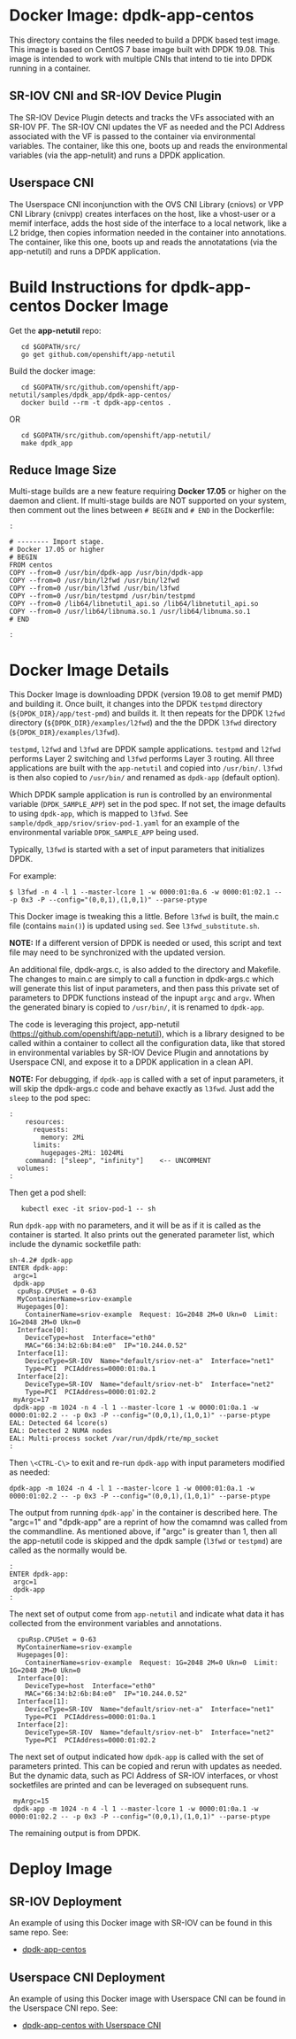 #  Docker Image: dpdk-app-centos
This directory contains the files needed to build a DPDK based test image.
This image is based on CentOS 7 base image built with DPDK 19.08.
This image is intended to work with multiple CNIs that intend to tie into
DPDK running in a container.

## SR-IOV CNI and SR-IOV Device Plugin
The SR-IOV Device Plugin detects and tracks the VFs associated with an
SR-IOV PF. The SR-IOV CNI updates the VF as needed and the PCI Address
associated with the VF is passed to the container via environmental
variables. The container, like this one, boots up and reads the
environmental variables (via the app-netulit) and runs a DPDK application.

## Userspace CNI
The Userspace CNI inconjunction with the OVS CNI Library (cniovs) or VPP
CNI Library (cnivpp) creates interfaces on the host, like a vhost-user or
a memif interface, adds the host side of the interface to a local network,
like a L2 bridge, then copies information needed in the container into
annotations. The container, like this one, boots up and reads the
annotatations (via the app-netutil) and runs a DPDK application.


# Build Instructions for dpdk-app-centos Docker Image
Get the **app-netutil** repo:
```
   cd $GOPATH/src/
   go get github.com/openshift/app-netutil
```

Build the docker image:
```
   cd $GOPATH/src/github.com/openshift/app-netutil/samples/dpdk_app/dpdk-app-centos/
   docker build --rm -t dpdk-app-centos .
```
OR
```
   cd $GOPATH/src/github.com/openshift/app-netutil/
   make dpdk_app
```

## Reduce Image Size
Multi-stage builds are a new feature requiring **Docker 17.05** or higher on
the daemon and client. If multi-stage builds are NOT supported on your system,
then comment out the lines between `# BEGIN` and `# END` in the Dockerfile:
```
:

# -------- Import stage.
# Docker 17.05 or higher
# BEGIN
FROM centos
COPY --from=0 /usr/bin/dpdk-app /usr/bin/dpdk-app
COPY --from=0 /usr/bin/l2fwd /usr/bin/l2fwd
COPY --from=0 /usr/bin/l3fwd /usr/bin/l3fwd
COPY --from=0 /usr/bin/testpmd /usr/bin/testpmd
COPY --from=0 /lib64/libnetutil_api.so /lib64/libnetutil_api.so
COPY --from=0 /usr/lib64/libnuma.so.1 /usr/lib64/libnuma.so.1
# END

:
```

# Docker Image Details
This Docker Image is downloading DPDK (version 19.08 to get memif PMD)
and building it. Once built, it changes into the DPDK `testpmd`
directory (`${DPDK_DIR}/app/test-pmd`) and builds it. It then repeats
for the DPDK `l2fwd` directory (`${DPDK_DIR}/examples/l2fwd`) and the
the DPDK `l3fwd` directory (`${DPDK_DIR}/examples/l3fwd`).

`testpmd`, `l2fwd` and `l3fwd` are DPDK sample applications. `testpmd`
and `l2fwd` performs Layer 2 switching and `l3fwd` performs Layer 3
routing. All three applications are built with the `app-netutil` and
copied into `/usr/bin/`. `l3fwd` is then also copied to `/usr/bin/` and
renamed as `dpdk-app` (default option).

Which DPDK sample application is run is controlled by an environmental
variable (`DPDK_SAMPLE_APP`) set in the pod spec. If not set, the image
defaults to using `dpdk-app`, which is mapped to `l3fwd`. See
`sample/dpdk_app/sriov/sriov-pod-1.yaml` for an example of the environmental
variable `DPDK_SAMPLE_APP` being used.

Typically, `l3fwd` is started with a set of input parameters that
initializes DPDK.

For example:
```
$ l3fwd -n 4 -l 1 --master-lcore 1 -w 0000:01:0a.6 -w 0000:01:02.1 -- -p 0x3 -P --config="(0,0,1),(1,0,1)" --parse-ptype
```

This Docker image is tweaking this a little. Before `l3fwd` is built, the
main.c file (contains `main()`) is updated using `sed`. See
`l3fwd_substitute.sh`.

**NOTE:** If a different version of DPDK is needed or used, this script and
text file may need to be synchronized with the updated version. 

An additional file, dpdk-args.c, is also added to the directory and Makefile.
The changes to main.c are simply to call a function in dpdk-args.c which
will generate this list of input parameters, and then pass this private set
of parameters to DPDK functions instead of the inpupt `argc` and `argv`. When
the generated binary is copied to `/usr/bin/`, it is renamed to `dpdk-app`.

The code is leveraging this project, app-netutil
(https://github.com/openshift/app-netutil), which is a library designed to be
called within a container to collect all the configuration data, like that
stored in environmental variables by SR-IOV Device Plugin and annotations by
Userspace CNI, and expose it to a DPDK application in a clean API.

**NOTE:** For debugging, if `dpdk-app` is called with a set of input parameters,
it will skip the dpdk-args.c code and behave exactly as `l3fwd`. Just add
the `sleep` to the pod spec:
```
:
    resources:
      requests:
        memory: 2Mi
      limits:
        hugepages-2Mi: 1024Mi
    command: ["sleep", "infinity"]    <-- UNCOMMENT
  volumes:
:
```

Then get a pod shell:
```
   kubectl exec -it sriov-pod-1 -- sh
```

Run `dpdk-app` with no parameters, and it will be as if it is called
as the container is started. It also prints out the generated parameter
list, which include the dynamic socketfile path:
```
sh-4.2# dpdk-app
ENTER dpdk-app:
 argc=1
 dpdk-app
  cpuRsp.CPUSet = 0-63
  MyContainerName=sriov-example
  Hugepages[0]:
    ContainerName=sriov-example  Request: 1G=2048 2M=0 Ukn=0  Limit: 1G=2048 2M=0 Ukn=0
  Interface[0]:
    DeviceType=host  Interface="eth0"
    MAC="66:34:b2:6b:84:e0"  IP="10.244.0.52"
  Interface[1]:
    DeviceType=SR-IOV  Name="default/sriov-net-a"  Interface="net1"
    Type=PCI  PCIAddress=0000:01:0a.1
  Interface[2]:
    DeviceType=SR-IOV  Name="default/sriov-net-b"  Interface="net2"
    Type=PCI  PCIAddress=0000:01:02.2
 myArgc=17
 dpdk-app -m 1024 -n 4 -l 1 --master-lcore 1 -w 0000:01:0a.1 -w 0000:01:02.2 -- -p 0x3 -P --config="(0,0,1),(1,0,1)" --parse-ptype
EAL: Detected 64 lcore(s)
EAL: Detected 2 NUMA nodes
EAL: Multi-process socket /var/run/dpdk/rte/mp_socket
:
```

Then `\<CTRL-C\>` to exit and re-run `dpdk-app` with input parameters
modified as needed:
```
dpdk-app -m 1024 -n 4 -l 1 --master-lcore 1 -w 0000:01:0a.1 -w 0000:01:02.2 -- -p 0x3 -P --config="(0,0,1),(1,0,1)" --parse-ptype
```

The output from running `dpdk-app`' in the container is described here. The
"argc=1" and "dpdk-app" are a reprint of how the comamnd was called from the
commandline. As mentioned above, if "argc" is greater than 1, then all the
app-netutil code is skipped and the dpdk sample (`l3fwd` or `testpmd`) are
called as the normally would be.
```
:
ENTER dpdk-app:
 argc=1
 dpdk-app
:
```

The next set of output come from `app-netutil` and indicate what
data it has collected from the environment variables and
annotations. 
```
  cpuRsp.CPUSet = 0-63
  MyContainerName=sriov-example
  Hugepages[0]:
    ContainerName=sriov-example  Request: 1G=2048 2M=0 Ukn=0  Limit: 1G=2048 2M=0 Ukn=0
  Interface[0]:
    DeviceType=host  Interface="eth0"
    MAC="66:34:b2:6b:84:e0"  IP="10.244.0.52"
  Interface[1]:
    DeviceType=SR-IOV  Name="default/sriov-net-a"  Interface="net1"
    Type=PCI  PCIAddress=0000:01:0a.1
  Interface[2]:
    DeviceType=SR-IOV  Name="default/sriov-net-b"  Interface="net2"
    Type=PCI  PCIAddress=0000:01:02.2
```

The next set of output indicated how `dpdk-app` is called with
the set of parameters printed. This can be copied and rerun with
updates as needed. But the dynamic data, such as PCI Address of
SR-IOV interfaces, or vhost socketfiles are printed and can be
leveraged on subsequent runs.
```
 myArgc=15
 dpdk-app -m 1024 -n 4 -l 1 --master-lcore 1 -w 0000:01:0a.1 -w 0000:01:02.2 -- -p 0x3 -P --config="(0,0,1),(1,0,1)" --parse-ptype
```

The remaining output is from DPDK.

# Deploy Image
## SR-IOV Deployment
An example of using this Docker image with SR-IOV can be found in this
same repo. See:
 * [dpdk-app-centos](../sriov/README.md)

## Userspace CNI Deployment
An example of using this Docker image with Userspace CNI can be found in
the Userspace CNI repo. See:
* [dpdk-app-centos with Userspace CNI](https://github.com/intel/userspace-cni-network-plugin/blob/master/docker/dpdk-app-centos/)
